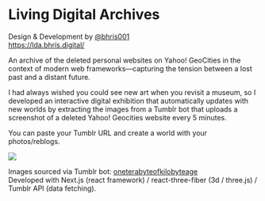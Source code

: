 # Living Digital Archives

Design & Development by <a href="https://www.instagram.com/bhris001/">@bhris001</a><br>
https://lda.bhris.digital/

An archive of the deleted personal websites on Yahoo! GeoCities in the context of modern web frameworks—capturing the tension between a lost past and a distant future. 

I had always wished you could see new art when you revisit a museum, so I developed an interactive digital exhibition that automatically updates with new worlds by extracting the images from a Tumblr bot that uploads a screenshot of a deleted Yahoo! Geocities website every 5 minutes.

You can paste your Tumblr URL and create a world with your photos/reblogs.

<a href="https://lda.bhris.digital/"><img src="https://living-digital-archives.vercel.app/og_image.jpg"/></a>

Images sourced via Tumblr bot: <a href="https://oneterabyteofkilobyteage.tumblr.com/">oneterabyteofkilobyteage</a> <br>
Developed with Next.js (react framework) / react-three-fiber (3d / three.js) / Tumblr API (data fetching).
